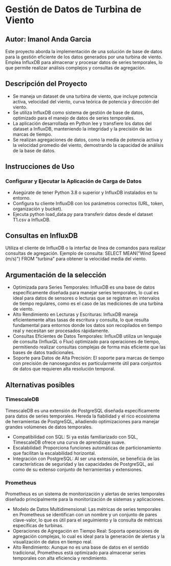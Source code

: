 # Gestión de Datos de Turbina de Viento
## Autor: Imanol Anda Garcia
Este proyecto aborda la implementación de una solución de base de datos para la gestión eficiente de los datos generados por una turbina de viento. Emplea InfluxDB para almacenar y procesar datos de series temporales, lo que permite realizar análisis complejos y consultas de agregación.

## Descripción del Proyecto
- Se maneja un dataset de una turbina de viento, que incluye potencia activa, velocidad del viento, curva teórica de potencia y dirección del viento.
- Se utiliza InfluxDB como sistema de gestión de base de datos, optimizado para el manejo de datos de series temporales.
- La aplicación desarrollada en Python lee y transfiere los datos del dataset a InfluxDB, manteniendo la integridad y la precisión de las marcas de tiempo.
- Se realizan agregaciones de datos, como la media de potencia activa y la velocidad promedio del viento, demostrando la capacidad de análisis de la base de datos.
## Instrucciones de Uso
### Configurar y Ejecutar la Aplicación de Carga de Datos
- Asegúrate de tener Python 3.8 o superior y InfluxDB instalados en tu entorno.
- Configura tu cliente InfluxDB con los parámetros correctos (URL, token, organización y bucket).
- Ejecuta python load_data.py para transferir datos desde el dataset T1.csv a InfluxDB.
## Consultas en InfluxDB
Utiliza el cliente de InfluxDB o la interfaz de línea de comandos para realizar consultas de agregación.
Ejemplo de consulta: SELECT MEAN("Wind Speed (m/s)") FROM "turbina" para obtener la velocidad media del viento.
## Argumentación de la selección
- Optimizada para Series Temporales: InfluxDB es una base de datos específicamente diseñada para manejar series temporales, lo cual es ideal para datos de sensores o lecturas que se registran en intervalos de tiempo regulares, como es el caso de las mediciones de una turbina de viento.
- Alto Rendimiento en Lecturas y Escrituras: InfluxDB maneja eficientemente altas tasas de escritura y consulta, lo que resulta fundamental para entornos donde los datos son recopilados en tiempo real y necesitan ser procesados rápidamente.
- Consultas Eficientes de Datos Temporales: InfluxDB utiliza un lenguaje de consulta (InfluxQL o Flux) optimizado para operaciones de tiempo, permitiendo realizar consultas complejas de forma más eficiente que las bases de datos tradicionales.
- Soporte para Datos de Alta Precisión: El soporte para marcas de tiempo con precisión de nanosegundos es particularmente útil para conjuntos de datos que requieren alta resolución temporal.
## Alternativas posibles 
### TimescaleDB
TimescaleDB es una extensión de PostgreSQL diseñada específicamente para datos de series temporales. Hereda la fiabilidad y el rico ecosistema de herramientas de PostgreSQL, añadiendo optimizaciones para manejar grandes volúmenes de datos temporales.

- Compatibilidad con SQL: Si ya estás familiarizado con SQL, TimescaleDB ofrece una curva de aprendizaje suave.
- Escalabilidad: Proporciona funciones automáticas de particionamiento que facilitan la escalabilidad horizontal.
- Integración con PostgreSQL: Al ser una extensión, se beneficia de las características de seguridad y las capacidades de PostgreSQL, así como de su extenso conjunto de herramientas y extensiones.
### Prometheus
Prometheus es un sistema de monitorización y alertas de series temporales diseñado principalmente para la monitorización de sistemas y aplicaciones.

- Modelo de Datos Multidimensional: Las métricas de series temporales en Prometheus se identifican con un nombre y un conjunto de pares clave-valor, lo que es útil para el seguimiento y la consulta de métricas específicas de turbinas.
- Operaciones de Agregación en Tiempo Real: Soporta operaciones de agregación complejas, lo cual es ideal para la generación de alertas y la visualización de datos en tiempo real.
- Alto Rendimiento: Aunque no es una base de datos en el sentido tradicional, Prometheus está optimizado para almacenar series temporales con alta eficiencia y rendimiento.

